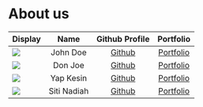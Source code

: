 # About us

Display | Name | Github Profile | Portfolio 
--------|:----:|:--------------:|:---------:
![](https://via.placeholder.com/100.png?text=Photo) | John Doe | [Github](https://github.com/NyanWunPaing) | [Portfolio](docs/team/Nyan.md)
![](https://via.placeholder.com/100.png?text=Photo) | Don Joe | [Github](https://github.com/) | [Portfolio](docs/team/johndoe.md)
![](https://via.placeholder.com/100.png?text=Photo) | Yap Kesin | [Github](https://github.com/itskesin) | [Portfolio](docs/team/johndoe.md)
![](https://via.placeholder.com/100.png?text=Photo) | Siti Nadiah | [Github](https://github.com/sitinadiah25) | [Portfolio](docs/team/sitinadiah.md)